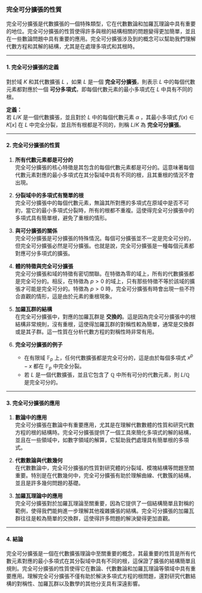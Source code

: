 ### **完全可分擴張的性質**

完全可分擴張是代數擴張的一個特殊類型，它在代數數論和加羅瓦理論中具有重要的地位。完全可分擴張的性質使得許多與根的結構相關的問題變得更加簡單，並且在一些數論問題中具有重要的應用。完全可分擴張涉及到的概念可以幫助我們理解代數方程和其解的結構，尤其是在處理多項式和其根時。

---

#### **1. 完全可分擴張的定義**

對於域  $`K`$  和其代數擴張  $`L`$ ，如果  $`L`$  是一個 **完全可分擴張**，則表示  $`L`$  中的每個代數元素都對應於一個 **可分多項式**，即每個代數元素的最小多項式在  $`L`$  中具有不同的根。

**定義：**  
若  $`L/K`$  是一個代數擴張，並且對於  $`L`$  中的每個代數元素  $`\alpha`$ ，其最小多項式  $`f(x) \in K[x]`$  在  $`L`$  中完全分裂，並且所有根都是不同的，則稱  $`L/K`$  為 **完全可分擴張**。

---

#### **2. 完全可分擴張的性質**

1. **所有代數元素都是可分的**  
   完全可分擴張的核心特徵是其包含的每個代數元素都是可分的。這意味著每個代數元素對應的最小多項式在其分裂域中具有不同的根，且其重根的情況不會出現。

2. **分裂域中的多項式有簡單的根**  
   完全可分擴張中的每個代數元素，無論其所對應的多項式在原域中是否不可約，當它的最小多項式分裂時，所有的根都不重複。這使得完全可分擴張中的多項式具有簡單根，避免了重根的情形。

3. **與可分擴張的關係**  
   完全可分擴張是可分擴張的特殊情況。每個可分擴張並不一定是完全可分的，但完全可分擴張必然是可分擴張。也就是說，完全可分擴張是一種每個元素都對應可分多項式的擴張。

4. **體的特徵與完全可分擴張**  
   完全可分擴張和域的特徵有密切關聯。在特徵為零的域上，所有的代數擴張都是完全可分的。相反，在特徵為  $`p > 0`$  的域上，只有那些特徵不等於該域的擴張才可能是完全可分的。特徵為  $`p > 0`$  時，完全可分擴張有時會出現一些不符合直觀的情形，這是由於元素的重根現象。

5. **加羅瓦群的結構**  
   在完全可分擴張中，對應的加羅瓦群是 **交換的**。這是因為完全可分擴張中的根結構非常規則，沒有重根，這使得加羅瓦群的對稱性較為簡單，通常是交換群或是其子群。這一性質在分析代數方程的對稱性時非常有用。

6. **完全可分擴張的例子**  
   - 在有限域  $`\mathbb{F}_p`$  上，任何代數擴張都是完全可分的，這是由於每個多項式  $`x^p - x`$  都在  $`\mathbb{F}_p`$  中完全分裂。
   - 若  $`L`$  是一個代數擴張，並且它包含了  $`\mathbb{Q}`$  中所有可分的代數元素，則  $`L/\mathbb{Q}`$  是完全可分的。

---

#### **3. 完全可分擴張的應用**

1. **數論中的應用**  
   完全可分擴張在數論中有重要應用，尤其是在理解代數數體的性質和研究代數方程的根的結構時。完全可分擴張提供了一個工具來簡化多項式的解的結構，並且在一些領域中，如數字領域的解算，它幫助我們處理具有簡單根的多項式。

2. **代數數論與代數幾何**  
   在代數數論中，完全可分擴張的性質對研究體的分裂域、模塊結構等問題至關重要。特別是在代數幾何中，完全可分擴張有助於理解曲線、代數簇的結構，並且是許多幾何問題的基礎。

3. **加羅瓦理論中的應用**  
   完全可分擴張對於加羅瓦理論至關重要，因為它提供了一個結構簡單且對稱的範例，使得我們能夠進一步理解其他複雜擴張的結構。完全可分擴張的加羅瓦群往往是較為簡單的交換群，這使得許多問題的解決變得更加直觀。

---

#### **4. 結論**

完全可分擴張是一個在代數擴張理論中至關重要的概念，其最重要的性質是所有代數元素對應的最小多項式在其分裂域中具有不同的根，這保證了擴張的結構簡單且規則。完全可分擴張的性質使得它在數論、代數數論和加羅瓦理論等領域中具有重要應用。理解完全可分擴張不僅有助於解決多項式方程的根問題，還對研究代數結構的對稱性、加羅瓦群以及數學的其他分支具有深遠影響。